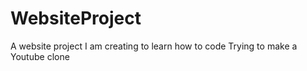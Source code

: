 # WebsiteProject
A website project I am creating to learn how to code
Trying to make a Youtube clone

